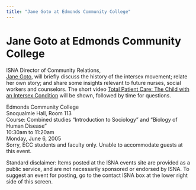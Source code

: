 ```yaml
---
title: "Jane Goto at Edmonds Community College"
---
```


# Jane Goto at Edmonds Community College

<p><span class="caps">ISNA</span> Director of Community Relations,  <br />
<a href="/about/goto">Jane Goto</a>, will briefly discuss the history of the intersex movement; relate her own story; and share some insights relevant to future nurses, social workers and counselors. The short video <a href="/videos/total%5C_patient%5C_care">Total Patient Care: The Child with an Intersex Condition</a> will be shown, followed by time for questions.  </p>

<p>Edmonds Community College  <br />
Snoqualmie Hall, Room 113  <br />
Course: Combined studies &#8220;Introduction to Sociology&#8221; and &#8220;Biology of Human Disease&#8221;  <br />
10:30am to 11:20am  <br />
Monday, June 6, 2005  <br />
Sorry, <span class="caps">ECC</span> students and faculty only. Unable to accommodate guests at this event.  </p>

<p>Standard disclaimer: Items posted at the <span class="caps">ISNA</span> events site are provided as a public service, and are not necessarily sponsored or endorsed by <span class="caps">ISNA</span>. To suggest an event for posting, go to the contact <span class="caps">ISNA</span> box at the lower right side of this screen.</p>
